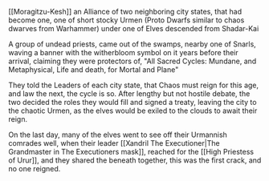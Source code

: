 
[[Moragitzu-Kesh]] an Alliance of two neighboring city states, that had become one, one of short stocky Urmen (Proto Dwarfs similar to chaos dwarves from Warhammer) under one of Elves descended from Shadar-Kai

A group of undead priests, came out of the swamps, nearby one of Snarls, waving a banner with the witherbloom symbol on it years before their arrival, claiming they were protectors of, "All Sacred Cycles: Mundane, and Metaphysical, Life and death, for Mortal and Plane" 

They told the Leaders of each city state, that Chaos must reign for this age, and law the next, the cycle is so. After lengthy but not hostile debate, the two decided the roles they would fill and signed a treaty, leaving the city to the chaotic Urmen, as the elves would be exiled to the clouds to await their reign.

On the last day, many of the elves went to see off their Urmannish comrades well, when their leader [[Xandril The Executioner|The Grandmaster in The Executioners mask]], reached for the [[High Priestess of Urur]], and they shared the beneath together, this was the first crack, and no one reigned.
